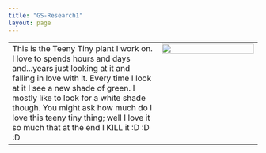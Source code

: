 ```yaml
---
title: "GS-Research1"
layout: page
---
```

<table height="60%">
  <tr><td width="60%" height="60%" valign="top" align="left">
      This is the Teeny Tiny plant I work on. I love to spends hours and days and...years just looking at it and falling in love with it.
    Every time I look at it I see a new shade of green. I mostly like to look for a white shade though. 
You might ask how much do I love this teeny tiny thing; well I love it so much that at the end I KILL it :D :D :D
</td>
    <td width="40%" height="60%" valign="top" style="border: none;">
      <img style="float: center;" src="../assets/images/Gautam_Hpa_infectedPlant.JPG" width="100%"/>
    </td>
  </tr>
</table>
